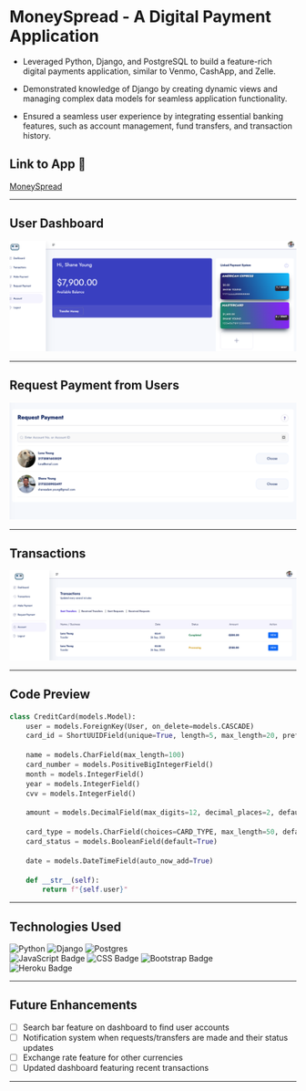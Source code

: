 # MoneySpread - A Digital Payment Application

- Leveraged Python, Django, and PostgreSQL to build a feature-rich digital payments application, similar to Venmo, CashApp, and Zelle.

- Demonstrated knowledge of Django by creating dynamic views and managing complex data models for seamless application functionality.

- Ensured a seamless user experience by integrating essential banking features, such as account management, fund transfers, and transaction history.

## Link to App :link:
[MoneySpread](https://moneyspread-259abb181ed5.herokuapp.com/)

---

## User Dashboard 
![dashboard](static/images/dashboard.png)

---

## Request Payment from Users
![request-payment](static/images/request-payment.png)

---

## Transactions
![transactions](static/images/transactions.png)

---

## Code Preview
```python
class CreditCard(models.Model):
    user = models.ForeignKey(User, on_delete=models.CASCADE)
    card_id = ShortUUIDField(unique=True, length=5, max_length=20, prefix="CARD", alphabet="1234567890")
    
    name = models.CharField(max_length=100)
    card_number = models.PositiveBigIntegerField()
    month = models.IntegerField()
    year = models.IntegerField()
    cvv = models.IntegerField()
    
    amount = models.DecimalField(max_digits=12, decimal_places=2, default=0.00)
    
    card_type = models.CharField(choices=CARD_TYPE, max_length=50, default="Mastercard")
    card_status = models.BooleanField(default=True)
    
    date = models.DateTimeField(auto_now_add=True)
    
    def __str__(self):
        return f"{self.user}"
```
---
## Technologies Used
 ![Python](https://img.shields.io/badge/python-3670A0?style=for-the-badge&logo=python&logoColor=ffdd54)
 ![Django](https://img.shields.io/badge/django-%23092E20.svg?style=for-the-badge&logo=django&logoColor=white)
 ![Postgres](https://img.shields.io/badge/postgres-%23316192.svg?style=for-the-badge&logo=postgresql&logoColor=white)
 <br>
 ![JavaScript Badge](https://img.shields.io/badge/JavaScript-323330?style=for-the-badge&logo=javascript&logoColor=F7DF1E)
 ![CSS Badge](https://img.shields.io/badge/CSS3-1572B6?style=for-the-badge&logo=css3&logoColor=white)
 ![Bootstrap Badge](https://img.shields.io/badge/Bootstrap-563D7C?style=for-the-badge&logo=bootstrap&logoColor=white)
 <br>
 ![Heroku Badge](https://img.shields.io/badge/Heroku-430098?style=for-the-badge&logo=heroku&logoColor=white)

---
## Future Enhancements
   - [ ] Search bar feature on dashboard to find user accounts
   - [ ] Notification system when requests/transfers are made and their status updates
   - [ ] Exchange rate feature for other currencies
   - [ ] Updated dashboard featuring recent transactions
---
